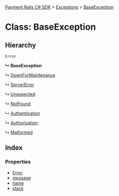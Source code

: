 [Payment Rails C# SDK](../README.md) > [Exceptions](../modules/exceptions.md) > [BaseException](../classes/exceptions.baseexception.md)



# Class: BaseException

## Hierarchy


 `Error`

**↳ BaseException**

↳  [DownForMaintenance](exceptions.downformaintenance.md)




↳  [ServerError](exceptions.servererror.md)




↳  [Unexpected](exceptions.unexpected.md)




↳  [NotFound](exceptions.notfound.md)




↳  [Authentication](exceptions.authentication.md)




↳  [Authorization](exceptions.authorization.md)




↳  [Malformed](exceptions.malformed.md)










## Index

### Properties

* [Error](exceptions.baseexception.md#error)
* [message](exceptions.baseexception.md#message)
* [name](exceptions.baseexception.md#name)
* [stack](exceptions.baseexception.md#stack)




